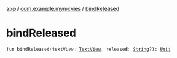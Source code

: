 [app](../index.md) / [com.example.mymovies](index.md) / [bindReleased](./bind-released.md)

# bindReleased

`fun bindReleased(textView: `[`TextView`](https://developer.android.com/reference/android/widget/TextView.html)`, released: `[`String`](https://kotlinlang.org/api/latest/jvm/stdlib/kotlin/-string/index.html)`?): `[`Unit`](https://kotlinlang.org/api/latest/jvm/stdlib/kotlin/-unit/index.html)